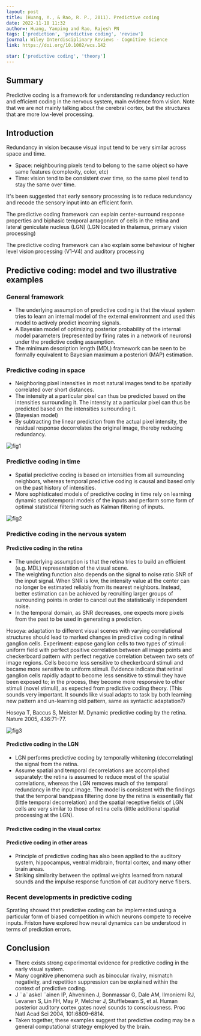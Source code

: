 ```yaml
---
layout: post
title: (Huang, Y., & Rao, R. P., 2011). Predictive coding
date: 2022-11-18 11:32
author=: Huang, Yanping and Rao, Rajesh PN
tags: ['prediction', 'predictive coding', 'review']
journal: Wiley Interdisciplinary Reviews - Cognitive Science
link: https://doi.org/10.1002/wcs.142

star: ['predictive coding', 'theory']
---
```


## Summary

Predictive coding is a framework for understanding redundancy reduction and efficient coding in the nervous system, main evidence from vision. Note that we are not mainly talking about the cerebral cortex, but the structures that are more low-level processing.

## Introduction

Redundancy in vision because visual input tend to be very similar across space and time.

- Space: neighbouring pixels tend to belong to the same object so have same features (complexity, color, etc)
- Time: vision tend to be consistent over time, so the same pixel tend to stay the same over time. 

It's been suggested that early sensory processing is to reduce redundancy and recode the sensory input into an efficient form.

The predictive coding framework can explain center-surround response properties and biphasic temporal antagonism of cells in the retina and lateral geniculate nucleus (LGN) (LGN located in thalamus, primary vision processing)

The predictive coding framework can also explain some behaviour of higher level vision processing (V1-V4) and auditory processing

## Predictive coding: model and two illustrative examples

### General framework

- The underlying assumption of predictive coding is that the visual system tries to learn an internal model of the external environment and used this model to actively predict incoming signals.
- A Bayesian model of optimizing posterior probability of the internal model parameters (represented by firing rates in a network of neurons) under the predictive coding assumption.
- The minimum description length (MDL) framework can be seen to be formally equivalent to Bayesian maximum a posteriori (MAP) estimation.

### Predictive coding in space

- Neighboring pixel intensities in most natural images tend to be spatially correlated over short distances. 
- The intensity at a particular pixel can thus be predicted based on the intensities surrounding it. The intensity at a particular pixel can thus be predicted based on the intensities surrounding it. 
- (Bayesian model)
- By subtracting the linear prediction from the actual pixel intensity, the residual response decorrelates the original image, thereby reducing redundancy. 

![fig1](/img/articles-phd/huang-2011-1.png)

### Predictive coding in time

- Spatial predictive coding is based on intensities from all surrounding neighbors, whereas temporal predictive coding is causal and based only on the past history of intensities.
- More sophisticated models of predictive coding in time rely on learning dynamic spatiotemporal models of the inputs and perform some form of optimal statistical filtering such as Kalman filtering of inputs. 

![fig2](/img/articles-phd/huang-2011-2.png)

### Predictive coding in the nervous system

#### Predictive coding in the retina

- The underlying assumption is that the retina tries to build an efficient (e.g. MDL) representation of the visual scene.
- The weighting function also depends on the signal to noise ratio SNR of the input signal. When SNR is low, the intensity value at the center can no longer be estimated reliably from its nearest neighbors. Instead, better estimation can be achieved by recruiting larger groups of surrounding points in order to cancel out the statistically independent noise. 
- In the temporal domain, as SNR decreases, one expects more pixels from the past to be used in generating a prediction. 

Hosoya: adaptation to different visual scenes with varying correlational structures should lead to marked changes in predictive coding in retinal ganglion cells. Experiment: expose ganglion cells to two types of stimuli: uniform field with perfect positive correlation between all image points and checkerboard pattern with perfect negative correlation between two sets of image regions. Cells become less sensitive to checkerboard stimuli and became more sensitive to uniform stimuli. Evidence indicate that retinal ganglion cells rapidly adapt to become less sensitive to stimuli they have been exposed to; in the process, they become more responsive to other stimuli (novel stimuli), as expected from predictive coding theory. (This sounds very important. It sounds like visual adapts to task by both learning new pattern and un-learning old pattern, same as syntactic adaptation?)

Hosoya T, Baccus S, Meister M. Dynamic predictive coding by the retina. Nature 2005, 436:71–77.

![fig3](/img/articles-phd/huang-2011-3.png)

#### Predictive coding in the LGN

- LGN performs predictive coding by temporally whitening (decorrelating) the signal from the retina. 
- Assume spatial and temporal decorrelations are accomplished separately: the retina is assumed to reduce most of the spatial correlations, whereas the LGN removes much of the temporal redundancy in the input image. The model is consistent with the findings that the temporal bandpass filtering done by the retina is essentially flat (little temporal decorrelation) and the spatial receptive fields of LGN cells are very similar to those of retina cells (little additional spatial processing at the LGN). 

#### Predictive coding in the visual cortex

#### Predictive coding in other areas

- Principle of predictive coding has also been applied to the auditory system, hippocampus, ventral midbrain, frontal cortex, and many other brain areas. 
- Striking similarity between the optimal weights learned from natural sounds and the impulse response function of cat auditory nerve fibers. 

### Recent developments in predictive coding

Spratling showed that predictive coding can be implemented using a particular form of biased competition in which neurons compete to receive inputs.
Friston have explored how neural dynamics can be understood in terms of prediction errors. 

## Conclusion

- There exists strong experimental evidence for predictive coding in the early visual system.
- Many cognitive phenomena such as binocular rivalry, mismatch negativity, and repetition suppression can be explained within the context of predictive coding. 
- J ¨a¨askel ¨ainen IP, Ahveninen J, Bonmassar G, Dale AM, Ilmoniemi RJ, Levanen S, Lin FH, May P, Melcher J, Stufflebeam S, et al. Human posterior auditory cortex gates novel sounds to consciousness. Proc Natl Acad Sci 2004, 101:6809–6814.
- Taken together, these examples suggest that predictive coding may be a general computational strategy employed by the brain. 